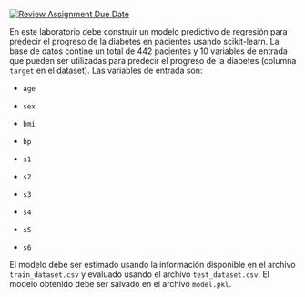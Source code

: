 [![Review Assignment Due Date](https://classroom.github.com/assets/deadline-readme-button-22041afd0340ce965d47ae6ef1cefeee28c7c493a6346c4f15d667ab976d596c.svg)](https://classroom.github.com/a/f9pFTCWw)

En este laboratorio debe construir un modelo predictivo de regresión para 
predecir el progreso de la diabetes en pacientes usando scikit-learn. La
base de datos contine un total de 442 pacientes y 10 variables de entrada
que pueden ser utilizadas para predecir el progreso de la diabetes 
(columna `target` en el dataset). Las variables de entrada son:

* `age` 

* `sex`

* `bmi`

* `bp`

* `s1`

* `s2`

* `s3`

* `s4`

* `s5`

* `s6`

El modelo debe ser estimado usando la información disponible en el archivo
`train_dataset.csv` y evaluado usando el archivo `test_dataset.csv`. El 
modelo obtenido debe ser salvado en el archivo `model.pkl`.  

